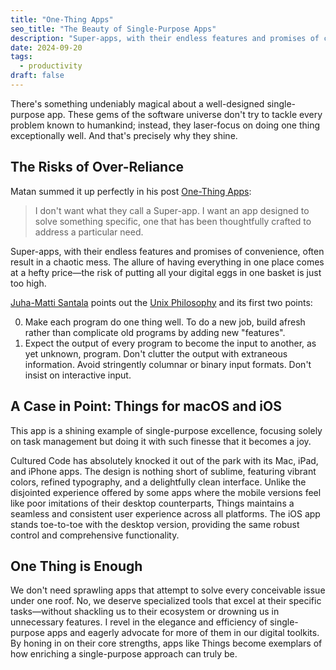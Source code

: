 ```yaml
---
title: "One-Thing Apps"
seo_title: "The Beauty of Single-Purpose Apps"
description: "Super-apps, with their endless features and promises of convenience, often result in a chaotic mess. While well-designed single-purpose app offer something undeniably magical. They don't try to tackle every problem known to humankind; instead, they laser-focus on doing one thing exceptionally well."
date: 2024-09-20
tags:
  - productivity
draft: false
---
```


There's something undeniably magical about a well-designed single-purpose app. These gems of the software universe don't try to tackle every problem known to humankind; instead, they laser-focus on doing one thing exceptionally well. And that's precisely why they shine.

## The Risks of Over-Reliance

Matan summed it up perfectly in his post [One-Thing Apps](https://matanabudy.com/one-thing-apps/):

> I don't want what they call a Super-app. I want an app designed to solve something specific, one that has been thoughtfully crafted to address a particular need.

Super-apps, with their endless features and promises of convenience, often result in a chaotic mess. The allure of having everything in one place comes at a hefty price—the risk of putting all your digital eggs in one basket is just too high.

[Juha-Matti Santala](https://hamatti.org/posts/do-one-thing-well-and-communicate-with-others/) points out the [Unix Philosophy](https://en.wikipedia.org/wiki/Unix_philosophy) and its first two points:

0. Make each program do one thing well. To do a new job, build afresh rather than complicate old programs by adding new "features".
1. Expect the output of every program to become the input to another, as yet unknown, program. Don't clutter the output with extraneous information. Avoid stringently columnar or binary input formats. Don't insist on interactive input.

## A Case in Point: Things for macOS and iOS

This app is a shining example of single-purpose excellence, focusing solely on task management but doing it with such finesse that it becomes a joy.

Cultured Code has absolutely knocked it out of the park with its Mac, iPad, and iPhone apps. The design is nothing short of sublime, featuring vibrant colors, refined typography, and a delightfully clean interface. Unlike the disjointed experience offered by some apps where the mobile versions feel like poor imitations of their desktop counterparts, Things maintains a seamless and consistent user experience across all platforms. The iOS app stands toe-to-toe with the desktop version, providing the same robust control and comprehensive functionality.

## One Thing is Enough

We don't need sprawling apps that attempt to solve every conceivable issue under one roof. No, we deserve specialized tools that excel at their specific tasks—without shackling us to their ecosystem or drowning us in unnecessary features. I revel in the elegance and efficiency of single-purpose apps and eagerly advocate for more of them in our digital toolkits. By honing in on their core strengths, apps like Things become exemplars of how enriching a single-purpose approach can truly be.
